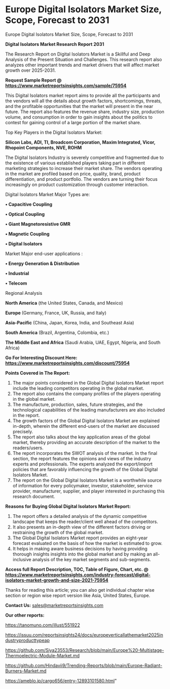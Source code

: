 # Europe Digital Isolators Market Size, Scope, Forecast to 2031
Europe Digital Isolators Market Size, Scope, Forecast to 2031

<strong>Digital Isolators Market Research Report 2031</strong>

The Research Report on Digital Isolators Market is a Skillful and Deep Analysis of the Present Situation and Challenges. This research report also analyzes other important trends and market drivers that will affect market growth over 2025-2031.

<strong>Request Sample Report @ <a href=https://www.marketreportsinsights.com/sample/75954>https://www.marketreportsinsights.com/sample/75954</a></strong>

This Digital Isolators market report aims to provide all the participants and the vendors will all the details about growth factors, shortcomings, threats, and the profitable opportunities that the market will present in the near future. The report also features the revenue share, industry size, production volume, and consumption in order to gain insights about the politics to contest for gaining control of a large portion of the market share.

Top Key Players in the Digital Isolators Market:

<strong>Silicon Labs, ADI, TI, Broadcom Corporation, Maxim Integrated, Vicor, Rhopoint Components, NVE, ROHM</strong>

The Digital Isolators Industry is severely competitive and fragmented due to the existence of various established players taking part in different marketing strategies to increase their market share. The vendors operating in the market are profiled based on price, quality, brand, product differentiation, and product portfolio. The vendors are turning their focus increasingly on product customization through customer interaction.

Digital Isolators Market Major Types are:

<strong>• Capacitive Coupling

• Optical Coupling

• Giant Magnetoresistive GMR

• Magnetic Coupling

• Digital Isolators</strong>

Market Major end-user applications :

<strong>• Energy Generation & Distribution

• Industrial

• Telecom</strong>

Regional Analysis

</u><strong><b>North America</b></strong> (the United States, Canada, and Mexico)

<strong><b>Europe </b></strong>(Germany, France, UK, Russia, and Italy)

<strong><b>Asia-Pacific</b></strong> (China, Japan, Korea, India, and Southeast Asia)

<strong><b>South America</b></strong> (Brazil, Argentina, Colombia, etc.)

<strong><b>The Middle East and Africa</b></strong> (Saudi Arabia, UAE, Egypt, Nigeria, and South Africa)

<strong>Go For Interesting Discount Here: <a href=https://www.marketreportsinsights.com/discount/75954>https://www.marketreportsinsights.com/discount/75954</a></strong>

<strong>Points Covered in The Report:</strong>
<ol>
  <li>The major points considered in the Global Digital Isolators Market report include the leading competitors operating in the global market.</li>
  <li>The report also contains the company profiles of the players operating in the global market.</li>
  <li>The manufacture, production, sales, future strategies, and the technological capabilities of the leading manufacturers are also included in the report.</li>
  <li>The growth factors of the Global Digital Isolators Market are explained in-depth, wherein the different end-users of the market are discussed precisely.</li>
  <li>The report also talks about the key application areas of the global market, thereby providing an accurate description of the market to the readers/users.</li>
  <li>The report incorporates the SWOT analysis of the market. In the final section, the report features the opinions and views of the industry experts and professionals. The experts analyzed the export/import policies that are favorably influencing the growth of the Global Digital Isolators Market.</li>
  <li>The report on the Global Digital Isolators Market is a worthwhile source of information for every policymaker, investor, stakeholder, service provider, manufacturer, supplier, and player interested in purchasing this research document.</li>
</ol>
<strong>Reasons for Buying Global Digital Isolators Market Report:</strong>

<ol>
  <li>The report offers a detailed analysis of the dynamic competitive landscape that keeps the reader/client well ahead of the competitors.</li>
  <li>It also presents an in-depth view of the different factors driving or restraining the growth of the global market.</li>
  <li>The Global Digital Isolators Market report provides an eight-year forecast evaluated on the basis of how the market is estimated to grow.</li>
  <li>It helps in making aware business decisions by having providing thorough insights insights into the global market and by making an all-inclusive analysis of the key market segments and sub-segments.</li>
</ol>
<strong>Access full Report Description, TOC, Table of Figure, Chart, etc. @ <a href=https://www.marketreportsinsights.com/industry-forecast/digital-isolators-market-growth-and-size-2021-75954>https://www.marketreportsinsights.com/industry-forecast/digital-isolators-market-growth-and-size-2021-75954</a></strong>


Thanks for reading this article; you can also get individual chapter wise section or region wise report version like Asia, United States, Europe.

<strong>Contact Us:</strong>
sales@marketreportsinsights.com

<strong>Our other reports:</strong>

<a href=https://tanomuno.com/illust/551922>https://tanomuno.com/illust/551922</a>

<a href=https://issuu.com/reportsinsights24/docs/europeverticallathemarket2025industryproducttypeap>https://issuu.com/reportsinsights24/docs/europeverticallathemarket2025industryproducttypeap</a>

<a href=https://github.com/Siya23553/Research/blob/main/Europe%20-Multistage-Thermoelectric-Module-Market.md>https://github.com/Siya23553/Research/blob/main/Europe%20-Multistage-Thermoelectric-Module-Market.md</a>

<a href=https://github.com/Hindavii9/Trending-Reports/blob/main/Europe-Radiant-Burners-Market.md>https://github.com/Hindavii9/Trending-Reports/blob/main/Europe-Radiant-Burners-Market.md</a>

<a href=https://ameblo.jp/cargo656/entry-12893101580.html>https://ameblo.jp/cargo656/entry-12893101580.html</a>"
